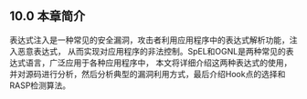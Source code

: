 ##  10.0 本章简介

表达式注入是一种常见的安全漏洞，攻击者利用应用程序中的表达式解析功能，注入恶意表达式，
从而实现对应用程序的非法控制。SpEL和OGNL是两种常见的表达式语言，广泛应用于各种应用程序中，
本文将详细介绍这两种表达式的使用，并对源码进行分析，然后分析典型的漏洞利用方式，最后介绍Hook点的选择和RASP检测算法。